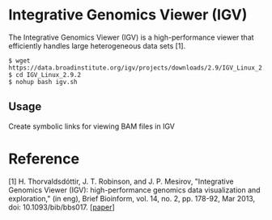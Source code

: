 # Integrative Genomics Viewer (IGV)

The Integrative Genomics Viewer (IGV) is a high-performance viewer that efficiently handles large heterogeneous data sets [1].

```shell
$ wget https://data.broadinstitute.org/igv/projects/downloads/2.9/IGV_Linux_2.9.2_WithJava.zip
$ cd IGV_Linux_2.9.2
$ nohup bash igv.sh
```



## Usage

Create symbolic links for viewing BAM files in IGV



# Reference

[1] H. Thorvaldsdóttir, J. T. Robinson, and J. P. Mesirov, "Integrative Genomics Viewer (IGV): high-performance genomics data visualization and exploration," (in eng), Brief Bioinform, vol. 14, no. 2, pp. 178-92, Mar 2013, doi: 10.1093/bib/bbs017. [[paper](https://pubmed.ncbi.nlm.nih.gov/22517427/)]
